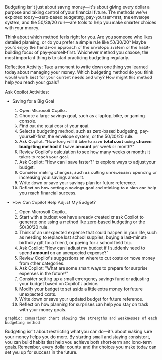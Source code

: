 Budgeting isn't just about saving money—it's about giving every dollar a purpose and taking control of your financial future. The methods we've explored today—zero-based budgeting, pay-yourself-first, the envelope system, and the 50/30/20 rule—are tools to help you make smarter choices with your money.

Think about which method feels right for you. Are you someone who likes detailed planning, or do you prefer a simple rule like 50/30/20? Maybe you'd enjoy the hands-on approach of the envelope system or the habit-building focus of pay-yourself-first. Whichever method you choose, the most important thing is to start practicing budgeting regularly.

Reflection Activity: Take a moment to write down one thing you learned today about managing your money. Which budgeting method do you think would work best for your current needs and why? How might this method help you reach your goals?

Ask Copilot Activities:

- Saving for a Big Goal

  1. Open Microsoft Copilot.
  1. Choose a large savings goal, such as a laptop, bike, or gaming console.
  1. Find out the total cost of your goal.
  1. Select a budgeting method, such as zero-based budgeting, pay-yourself-first, the envelope system, or the 50/30/20 rule.
  1. Ask Copilot: "How long will it take to save **total cost** using **chosen budgeting method** if I save **amount** per week or month?"
  1. Review Copilot's calculation to see how many weeks or months it takes to reach your goal.
  1. Ask Copilot: "How can I save faster?" to explore ways to adjust your budget.
  1. Consider making changes, such as cutting unnecessary spending or increasing your savings amount.
  1. Write down or save your savings plan for future reference.
  1. Reflect on how setting a savings goal and sticking to a plan can help you reach financial success.

- How Can Copilot Help Adjust My Budget?

  1. Open Microsoft Copilot.
  1. Start with a budget you have already created or ask Copilot to generate one using a method like zero-based budgeting or the 50/30/20 rule.
  1. Think of an unexpected expense that could happen in your life, such as needing to replace lost school supplies, buying a last-minute birthday gift for a friend, or paying for a school field trip.
  1. Ask Copilot: "How can I adjust my budget if I suddenly need to spend **amount** on an unexpected expense?"
  1. Review Copilot's suggestions on where to cut costs or move money from other categories.
  1. Ask Copilot: "What are some smart ways to prepare for surprise expenses in the future?"
  1. Consider setting up a small emergency savings fund or adjusting your budget based on Copilot's advice.
  1. Modify your budget to set aside a little extra money for future unexpected costs.
  1. Write down or save your updated budget for future reference.
  1. Reflect on how planning for surprises can help you stay on track with your money goals.

`graphic: comparison chart showing the strengths and weaknesses of each budgeting method`

Budgeting isn't about restricting what you can do—it's about making sure your money helps you do more. By starting small and staying consistent, you can build habits that help you achieve both short-term and long-term goals. Remember, every dollar counts, and the choices you make today can set you up for success in the future.